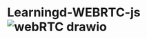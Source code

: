 # Learningd-WEBRTC-js![webRTC drawio](https://user-images.githubusercontent.com/51159589/161472326-51c5a6c0-11d1-48d7-8981-100aa8bac118.svg)
